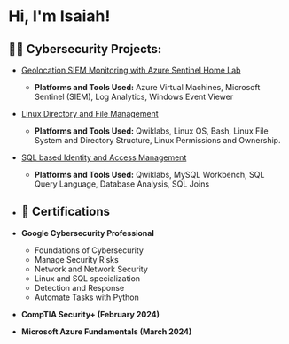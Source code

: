 <h1>Hi, I'm Isaiah!

<h2>👨‍💻 Cybersecurity Projects:</h2>

  - [Geolocation SIEM Monitoring with Azure Sentinel Home Lab](https://github.com/isaiahshea/Azure_Sentinel_Lab/tree/main)
     - <b>  Platforms and Tools Used:</b> Azure Virtual Machines, Microsoft Sentinel (SIEM), Log Analytics, Windows Event Viewer
  - [Linux Directory and File Management](https://github.com/isaiahshea/Linux_Directory-File_Management)
     - <b>  Platforms and Tools Used:</b> Qwiklabs, Linux OS, Bash, Linux File System and Directory Structure, Linux Permissions and Ownership.
  - [SQL based Identity and Access Management](https://github.com/isaiahshea/SQL_Identity_Management)
     - <b>  Platforms and Tools Used:</b> Qwiklabs, MySQL Workbench, SQL Query Language, Database Analysis, SQL Joins


- <h2> 📄 Certifications</h2>
- <b>  Google Cybersecurity Professional</b>  
    - Foundations of Cybersecurity
    - Manage Security Risks
    - Network and Network Security
    - Linux and SQL specialization
    - Detection and Response
    - Automate Tasks with Python
- <b>  CompTIA Security+ (February 2024)</b>
- <b>  Microsoft Azure Fundamentals (March 2024)</b>

[twitter]: https://twitter.com/isaiah_user

<!--
